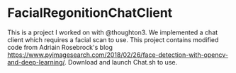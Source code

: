 # FacialRegonitionChatClient
This is a project I worked on with @thoughton3. We implemented a chat client which requires a facial scan to use. This project contains modified code from Adriain Rosebrock's blog https://www.pyimagesearch.com/2018/02/26/face-detection-with-opencv-and-deep-learning/. Download and launch Chat.sh to use.
